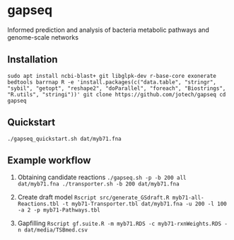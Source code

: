 # gapseq
Informed prediction and analysis of bacteria metabolic pathways and genome-scale networks

## Installation
``
sudo apt install ncbi-blast+ git libglpk-dev r-base-core exonerate bedtools barrnap
R -e 'install.packages(c("data.table", "stringr", "sybil", "getopt", "reshape2", "doParallel", "foreach", "Biostrings", "R.utils", "stringi"))'
git clone https://github.com/jotech/gapseq
cd gapseq
``

## Quickstart
``
./gapseq_quickstart.sh dat/myb71.fna
``

## Example workflow
1) Obtaining candidate reactions
``
./gapseq.sh -p -b 200 all dat/myb71.fna
./transporter.sh -b 200 dat/myb71.fna
``

2) Create draft model
``
Rscript src/generate_GSdraft.R myb71-all-Reactions.tbl -t myb71-Transporter.tbl dat/myb71.fna -u 200 -l 100 -a 2 -p myb71-Pathways.tbl
``

3) Gapfilling
``
Rscript gf.suite.R -m myb71.RDS -c myb71-rxnWeights.RDS -n dat/media/TSBmed.csv
``
